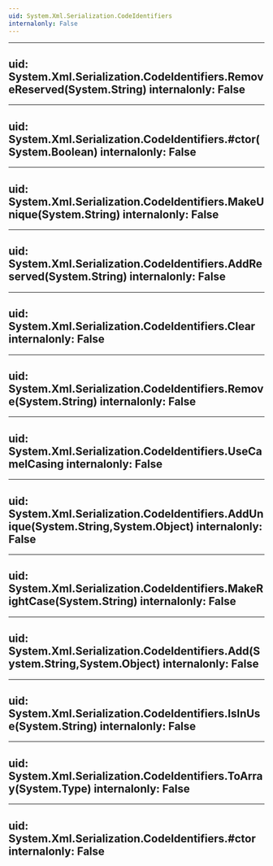 ```yaml
---
uid: System.Xml.Serialization.CodeIdentifiers
internalonly: False
---
```


---
uid: System.Xml.Serialization.CodeIdentifiers.RemoveReserved(System.String)
internalonly: False
---

---
uid: System.Xml.Serialization.CodeIdentifiers.#ctor(System.Boolean)
internalonly: False
---

---
uid: System.Xml.Serialization.CodeIdentifiers.MakeUnique(System.String)
internalonly: False
---

---
uid: System.Xml.Serialization.CodeIdentifiers.AddReserved(System.String)
internalonly: False
---

---
uid: System.Xml.Serialization.CodeIdentifiers.Clear
internalonly: False
---

---
uid: System.Xml.Serialization.CodeIdentifiers.Remove(System.String)
internalonly: False
---

---
uid: System.Xml.Serialization.CodeIdentifiers.UseCamelCasing
internalonly: False
---

---
uid: System.Xml.Serialization.CodeIdentifiers.AddUnique(System.String,System.Object)
internalonly: False
---

---
uid: System.Xml.Serialization.CodeIdentifiers.MakeRightCase(System.String)
internalonly: False
---

---
uid: System.Xml.Serialization.CodeIdentifiers.Add(System.String,System.Object)
internalonly: False
---

---
uid: System.Xml.Serialization.CodeIdentifiers.IsInUse(System.String)
internalonly: False
---

---
uid: System.Xml.Serialization.CodeIdentifiers.ToArray(System.Type)
internalonly: False
---

---
uid: System.Xml.Serialization.CodeIdentifiers.#ctor
internalonly: False
---
